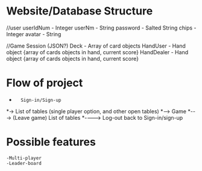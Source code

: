 # Website/Database Structure

//user
userIdNum - Integer
userNm - String
password - Salted String
chips - Integer
avatar - String

//Game Session (JSON?)
Deck		- Array of card objects
HandUser	- Hand object {array of cards objects in hand, current score}
HandDealer	- Hand object {array of cards objects in hand, current score}

# Flow of project

*		Sign-in/Sign-up
*-> 	List of tables (single player option, and other open tables)
*-->	Game
*--->	(Leave game) List of tables
*---->	Log-out back to Sign-in/sign-up


# Possible features
	-Multi-player
	-Leader-board
